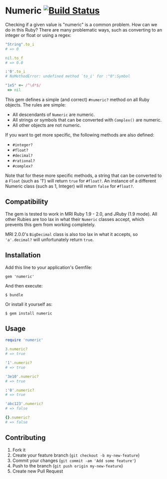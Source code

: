 # Numeric [![Build Status](https://travis-ci.org/dwbutler/numeric.png)](https://travis-ci.org/dwbutler/numeric)

Checking if a given value is "numeric" is a common problem. How can we do in this Ruby?
There are many problematic ways, such as converting to an integer or float or using a regex:

```ruby
"String".to_i
# => 0

nil.to_f
# => 0.0

:'0'.to_i
# NoMethodError: undefined method `to_i' for :"0":Symbol

"1e5" =~ /^\d*$/
 => nil
```

This gem defines a simple (and correct) `#numeric?` method on all Ruby objects.
The rules are simple:

 * All descendants of `Numeric` are numeric.
 * All strings or symbols that can be converted with `Complex()` are numeric.
 * All other objects are not numeric.

If you want to get more specific, the following methods are also defined:

 * `#integer?`
 * `#float?`
 * `#decimal?`
 * `#rational?`
 * `#complex?`

Note that for these more specific methods, a string that can be converted to
a `Float` (such as '1') will return `true` for `#float?`. An instance of a different
Numeric class (such as 1, Integer) will return `false` for `#float?`.

## Compatibility

The gem is tested to work in MRI Ruby 1.9 - 2.0, and JRuby (1.9 mode).
All other Rubies are too lax in what their `Numeric` classes accept, which prevents
this gem from working completely.

MRI 2.0.0's `BigDecimal` class is also too lax in what it accepts, so `'a'.decimal?` will
unfortunately return `true`.

## Installation

Add this line to your application's Gemfile:

    gem 'numeric'

And then execute:

    $ bundle

Or install it yourself as:

    $ gem install numeric

## Usage

```ruby
require 'numeric'

3.numeric?
# => true

'1'.numeric?
# => true

'3e10'.numeric?
# => true

:'0'.numeric?
# => true

'abc123'.numeric?
# => false

{}.numeric?
# => false
```

## Contributing

1. Fork it
2. Create your feature branch (`git checkout -b my-new-feature`)
3. Commit your changes (`git commit -am 'Add some feature'`)
4. Push to the branch (`git push origin my-new-feature`)
5. Create new Pull Request
